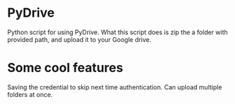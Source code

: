 # PyDrive
Python script for using PyDrive.
What this script does is zip the a folder with provided path, and upload it to your Google drive.

# Some cool features
Saving the credential to skip next time authentication.
Can upload multiple folders at once.

